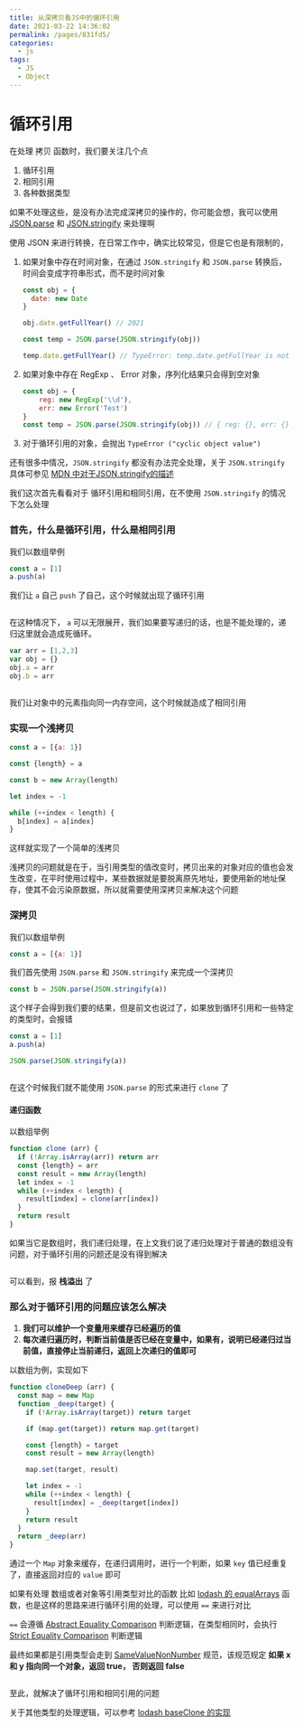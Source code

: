 ```yaml
---
title: 从深拷贝看JS中的循环引用
date: 2021-03-22 14:36:02
permalink: /pages/831fd5/
categories:
  - js
tags:
  - JS
  - Object
---
```

# 循环引用

在处理 拷贝 函数时，我们要关注几个点
1. 循环引用
2. 相同引用
3. 各种数据类型

如果不处理这些，是没有办法完成深拷贝的操作的，你可能会想，我可以使用 [JSON.parse](https://developer.mozilla.org/zh-CN/docs/Web/JavaScript/Reference/Global_Objects/JSON/parse) 和 [JSON.stringify](https://developer.mozilla.org/zh-CN/docs/Web/JavaScript/Reference/Global_Objects/JSON/stringify) 来处理啊

使用 JSON 来进行转换，在日常工作中，确实比较常见，但是它也是有限制的，

1. 如果对象中存在时间对象，在通过 `JSON.stringify` 和 `JSON.parse` 转换后，时间会变成字符串形式，而不是时间对象
    ```js
    const obj = {
      date: new Date
    }
    
    obj.date.getFullYear() // 2021
    
    const temp = JSON.parse(JSON.stringify(obj))
    
    temp.date.getFullYear() // TypeError: temp.date.getFullYear is not a function
    
    ```

2. 如果对象中存在 RegExp 、 Error 对象，序列化结果只会得到空对象
    ```js
    const obj = {
        reg: new RegExp('\\d'),
        err: new Error('Test')
    }
    const temp = JSON.parse(JSON.stringify(obj)) // { reg: {}, err: {} }
    
    ```

3. 对于循环引用的对象，会抛出 `TypeError ("cyclic object value")`

还有很多中情况，`JSON.stringify` 都没有办法完全处理，关于 `JSON.stringify` 具体可参见 [MDN 中对于JSON.stringify的描述](https://developer.mozilla.org/zh-CN/docs/Web/JavaScript/Reference/Global_Objects/JSON/stringify)

我们这次首先看看对于 循环引用和相同引用，在不使用 `JSON.stringify` 的情况下怎么处理


### 首先，什么是循环引用，什么是相同引用

我们以数组举例

```js
const a = [1]
a.push(a)
```

我们让 `a` 自己 `push` 了自己，这个时候就出现了循环引用

<img  :src="$withBase('/assets/circular.png')" />

在这种情况下， `a` 可以无限展开，我们如果要写递归的话，也是不能处理的，递归这里就会造成死循环。

```js
var arr = [1,2,3]
var obj = {}
obj.a = arr
obj.b = arr
```
<img  :src="$withBase('/assets/sameRefernce.png')" />

我们让对象中的元素指向同一内存空间，这个时候就造成了相同引用

### 实现一个浅拷贝
```js
const a = [{a: 1}]

const {length} = a

const b = new Array(length)

let index = -1

while (++index < length) {
  b[index] = a[index]
}
```
这样就实现了一个简单的浅拷贝

浅拷贝的问题就是在于，当引用类型的值改变时，拷贝出来的对象对应的值也会发生改变，在平时使用过程中，某些数据就是要脱离原先地址，要使用新的地址保存，使其不会污染原数据，所以就需要使用深拷贝来解决这个问题

### 深拷贝

我们以数组举例

```js
const a = [{a: 1}]
```

我们首先使用 `JSON.parse` 和 `JSON.stringify` 来完成一个深拷贝

```js
const b = JSON.parse(JSON.stringify(a))
```

这个样子会得到我们要的结果，但是前文也说过了，如果放到循环引用和一些特定的类型时，会报错

```js
const a = [1]
a.push(a)

JSON.parse(JSON.stringify(a))
```

<img  :src="$withBase('/assets/JSON.parse.png')" />

在这个时候我们就不能使用 `JSON.parse` 的形式来进行 `clone` 了

#### 递归函数

以数组举例

```js
function clone (arr) {
  if (!Array.isArray(arr)) return arr
  const {length} = arr
  const result = new Array(length)
  let index = -1
  while (++index < length) {
    result[index] = clone(arr[index])
  }
  return result
}
```
如果当它是数组时，我们递归处理，在上文我们说了递归处理对于普通的数组没有问题，对于循环引用的问题还是没有得到解决

<img  :src="$withBase('/assets/circular_clone.png')" />

可以看到，报 **栈溢出** 了

### 那么对于循环引用的问题应该怎么解决

1. **我们可以维护一个变量用来缓存已经遍历的值**
2. **每次递归遍历时，判断当前值是否已经在变量中，如果有，说明已经递归过当前值，直接停止当前递归，返回上次递归的值即可**

以数组为例，实现如下
```js
function cloneDeep (arr) {
  const map = new Map
  function _deep(target) {
    if (!Array.isArray(target)) return target

    if (map.get(target)) return map.get(target)

    const {length} = target
    const result = new Array(length)

    map.set(target, result)

    let index = -1
    while (++index < length) {
      result[index] = _deep(target[index])
    }
    return result
  }
  return _deep(arr)
}
```

通过一个 `Map` 对象来缓存，在递归调用时，进行一个判断，如果 `key` 值已经重复了，直接返回对应的 `value` 即可

如果有处理 数组或者对象等引用类型对比的函数 比如 [lodash 的 equalArrays](https://underglaze-blue.github.io/lodash-analysis/internal/equalArrays.html) 函数，也是这样的思路来进行循环引用的处理，可以使用 `==` 来进行对比

`==` 会遵循 [Abstract Equality Comparison](https://262.ecma-international.org/7.0/#sec-abstract-equality-comparison) 判断逻辑，在类型相同时，会执行 [Strict Equality Comparison](https://262.ecma-international.org/7.0/#sec-strict-equality-comparison) 判断逻辑

最终如果都是引用类型会走到 [SameValueNonNumber](https://262.ecma-international.org/7.0/#sec-samevaluenonnumber) 规范，该规范规定 **如果 x 和 y 指向同一个对象，返回 true， 否则返回 false**

<img  :src="$withBase('/assets/circular_clone_deep.png')" />

至此，就解决了循环引用和相同引用的问题

关于其他类型的处理逻辑，可以参考 [lodash baseClone 的实现](https://underglaze-blue.github.io/lodash-analysis/internal/baseClone.html) 


